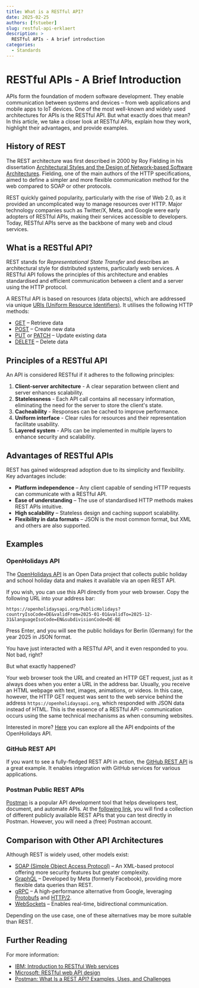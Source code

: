 ```yaml
---
title: What is a RESTful API?
date: 2025-02-25
authors: [fstueber]
slug: restful-api-erklaert
description: >
  RESTful APIs - A brief introduction
categories:
  - Standards
---
```


# RESTful APIs - A Brief Introduction

APIs form the foundation of modern software development. They enable communication between systems and devices – from web applications and mobile apps to IoT devices. One of the most well-known and widely used architectures for APIs is the RESTful API. But what exactly does that mean? In this article, we take a closer look at RESTful APIs, explain how they work, highlight their advantages, and provide examples.

<!-- more -->

## History of REST

The REST architecture was first described in 2000 by Roy Fielding in his dissertation [Architectural Styles and the Design of Network-based Software Architectures](https://www.ics.uci.edu/~fielding/pubs/dissertation/top.htm). Fielding, one of the main authors of the HTTP specifications, aimed to define a simpler and more flexible communication method for the web compared to SOAP or other protocols.

REST quickly gained popularity, particularly with the rise of Web 2.0, as it provided an uncomplicated way to manage resources over HTTP. Major technology companies such as Twitter/X, Meta, and Google were early adopters of RESTful APIs, making their services accessible to developers. Today, RESTful APIs serve as the backbone of many web and cloud services.

## What is a RESTful API?

REST stands for *Representational State Transfer* and describes an architectural style for distributed systems, particularly web services. A RESTful API follows the principles of this architecture and enables standardised and efficient communication between a client and a server using the HTTP protocol.

A RESTful API is based on resources (data objects), which are addressed via unique [URIs (Uniform Resource Identifiers)](https://www.openpotato.org/en/blog/2024/07/18/uri-urn-url-differences/). It utilises the following HTTP methods:

+ [GET](https://developer.mozilla.org/en-US/docs/Web/HTTP/Methods/GET) – Retrieve data
+ [POST](https://developer.mozilla.org/en-US/docs/Web/HTTP/Methods/POST) – Create new data
+ [PUT](https://developer.mozilla.org/en-US/docs/Web/HTTP/Methods/PUT) or [PATCH](https://developer.mozilla.org/en-US/docs/Web/HTTP/Methods/PATCH) – Update existing data
+ [DELETE](https://developer.mozilla.org/en-US/docs/Web/HTTP/Methods/DELETE) – Delete data

## Principles of a RESTful API

An API is considered RESTful if it adheres to the following principles:

1. **Client-server architecture** - A clear separation between client and server enhances scalability.
2. **Statelessness** - Each API call contains all necessary information, eliminating the need for the server to store the client's state.
3. **Cacheability** - Responses can be cached to improve performance.
4. **Uniform interface** - Clear rules for resources and their representation facilitate usability.
5. **Layered system** - APIs can be implemented in multiple layers to enhance security and scalability.

## Advantages of RESTful APIs

REST has gained widespread adoption due to its simplicity and flexibility. Key advantages include:

+ **Platform independence** – Any client capable of sending HTTP requests can communicate with a RESTful API.
+ **Ease of understanding** – The use of standardised HTTP methods makes REST APIs intuitive.
+ **High scalability** – Stateless design and caching support scalability.
+ **Flexibility in data formats** – JSON is the most common format, but XML and others are also supported.

## Examples

### OpenHolidays API

The [OpenHolidays API](https://www.openholidaysapi.org/en/) is an Open Data project that collects public holiday and school holiday data and makes it available via an open REST API.

If you wish, you can use this API directly from your web browser. Copy the following URL into your address bar:

```
https://openholidaysapi.org/PublicHolidays?countryIsoCode=DE&validFrom=2025-01-01&validTo=2025-12-31&languageIsoCode=EN&subdivisionCode=DE-BE
```

Press Enter, and you will see the public holidays for Berlin (Germany) for the year 2025 in JSON format.

You have just interacted with a RESTful API, and it even responded to you. Not bad, right?

But what exactly happened? 

Your web browser took the URL and created an HTTP GET request, just as it always does when you enter a URL in the address bar. Usually, you receive an HTML webpage with text, images, animations, or videos. In this case, however, the HTTP GET request was sent to the web service behind the address `https://openholidaysapi.org`, which responded with JSON data instead of HTML. This is the essence of a RESTful API – communication occurs using the same technical mechanisms as when consuming websites.

Interested in more? [Here](https://openholidaysapi.org/swagger/index.html) you can explore all the API endpoints of the OpenHolidays API.

### GitHub REST API

If you want to see a fully-fledged REST API in action, the [GitHub REST API](https://docs.github.com/en/rest/quickstart) is a great example. It enables integration with GitHub services for various applications.

### Postman Public REST APIs

[Postman](https://www.postman.com/) is a popular API development tool that helps developers test, document, and automate APIs. At the [following link](https://www.postman.com/cs-demo/public-rest-apis/collection/tfzpqfc/public-rest-apis), you will find a collection of different publicly available REST APIs that you can test directly in Postman. However, you will need a (free) Postman account.

## Comparison with Other API Architectures

Although REST is widely used, other models exist:

+ [SOAP (Simple Object Access Protocol)](https://www.w3.org/TR/soap12-part1/) – An XML-based protocol offering more security features but greater complexity.
+ [GraphQL](https://graphql.org/) – Developed by Meta (formerly Facebook), providing more flexible data queries than REST.
+ [gRPC](https://grpc.io/) – A high-performance alternative from Google, leveraging [Protobufs](https://protobuf.dev/) and [HTTP/2](https://http2.github.io/).
+ [WebSockets](https://developer.mozilla.org/en-US/docs/Web/API/WebSockets_API) – Enables real-time, bidirectional communication.

Depending on the use case, one of these alternatives may be more suitable than REST.

## Further Reading

For more information:

+ [IBM: Introduction to RESTful Web services](https://developer.ibm.com/articles/ws-restful/)
+ [Microsoft: RESTful web API design](https://learn.microsoft.com/en-us/azure/architecture/best-practices/api-design)
+ [Postman: What Is a REST API? Examples, Uses, and Challenges](https://blog.postman.com/rest-api-examples/)
